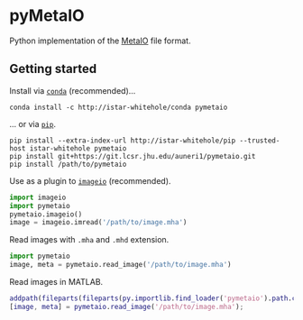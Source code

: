 # pyMetaIO

Python implementation of the [MetaIO](http://www.itk.org/Wiki/ITK/MetaIO/Documentation) file format.

## Getting started

Install via [`conda`](https://docs.conda.io/projects/conda) (recommended)...

```shell
conda install -c http://istar-whitehole/conda pymetaio
```

... or via [`pip`](https://pip.pypa.io).

```shell
pip install --extra-index-url http://istar-whitehole/pip --trusted-host istar-whitehole pymetaio
pip install git+https://git.lcsr.jhu.edu/auneri1/pymetaio.git
pip install /path/to/pymetaio
```

Use as a plugin to [`imageio`](https://github.com/imageio/imageio) (recommended).

```python
import imageio
import pymetaio
pymetaio.imageio()
image = imageio.imread('/path/to/image.mha')
```

Read images with `.mha` and `.mhd` extension.

```python
import pymetaio
image, meta = pymetaio.read_image('/path/to/image.mha')
```

Read images in MATLAB.

```matlab
addpath(fileparts(fileparts(py.importlib.find_loader('pymetaio').path.char)));
[image, meta] = pymetaio.read_image('/path/to/image.mha');
```
